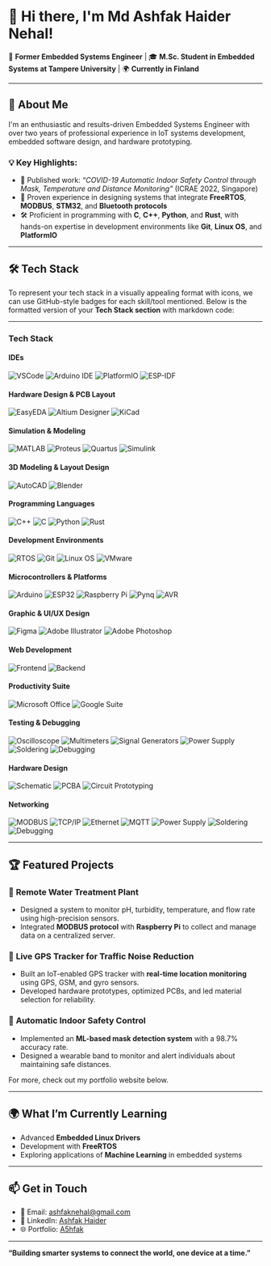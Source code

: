 # 👋 Hi there, I'm Md Ashfak Haider Nehal!  

🚀 **Former Embedded Systems Engineer** | 🎓 **M.Sc. Student in Embedded Systems at Tampere University** | 🌍 **Currently in Finland**  

---

## 🌟 **About Me**  
I'm an enthusiastic and results-driven Embedded Systems Engineer with over two years of professional experience in IoT systems development, embedded software design, and hardware prototyping. 

### 💡 **Key Highlights**:  
- 📜 Published work: *“COVID-19 Automatic Indoor Safety Control through Mask, Temperature and Distance Monitoring”* (ICRAE 2022, Singapore)  
- 🎯 Proven experience in designing systems that integrate **FreeRTOS**, **MODBUS**, **STM32**, and **Bluetooth protocols**  
- 🛠️ Proficient in programming with **C**, **C++**, **Python**, and **Rust**, with hands-on expertise in development environments like **Git**, **Linux OS**, and **PlatformIO**  

---

## 🛠️ **Tech Stack**  
To represent your tech stack in a visually appealing format with icons, we can use GitHub-style badges for each skill/tool mentioned. Below is the formatted version of your **Tech Stack section** with markdown code:

---

### **Tech Stack**

#### **IDEs**  
![VSCode](https://img.shields.io/badge/-VSCode-007ACC?logo=visual-studio-code&logoColor=white) ![Arduino IDE](https://img.shields.io/badge/-Arduino%20IDE-00979D?logo=arduino&logoColor=white) ![PlatformIO](https://img.shields.io/badge/-PlatformIO-EE4C2C?logo=platformio&logoColor=white) ![ESP-IDF](https://img.shields.io/badge/-ESP--IDF-00979D?logo=espressif&logoColor=white)  
#### **Hardware Design & PCB Layout**  
![EasyEDA](https://img.shields.io/badge/-EasyEDA-16A085?logoColor=white) ![Altium Designer](https://img.shields.io/badge/-Altium%20Designer-FF6D00?logoColor=white) ![KiCad](https://img.shields.io/badge/-KiCad-314CB0?logo=kicad&logoColor=white)  
#### **Simulation & Modeling**  
![MATLAB](https://img.shields.io/badge/-MATLAB-0076A8?logo=mathworks&logoColor=white) ![Proteus](https://img.shields.io/badge/-Proteus-8C1C13?logoColor=white) ![Quartus](https://img.shields.io/badge/-Quartus-1572B6?logoColor=white) ![Simulink](https://img.shields.io/badge/-Simulink-0076A8?logo=mathworks&logoColor=white)  
#### **3D Modeling & Layout Design**  
![AutoCAD](https://img.shields.io/badge/-AutoCAD-EE3124?logo=autodesk&logoColor=white) ![Blender](https://img.shields.io/badge/-Blender-F5792A?logo=blender&logoColor=white)  
#### **Programming Languages**  
![C++](https://img.shields.io/badge/-C++-00599C?logo=c%2B%2B&logoColor=white) ![C](https://img.shields.io/badge/-C-A8B9CC?logo=c&logoColor=white) ![Python](https://img.shields.io/badge/-Python-3776AB?logo=python&logoColor=white) ![Rust](https://img.shields.io/badge/-Rust-000000?logo=rust&logoColor=white)  
#### **Development Environments**  
![RTOS](https://img.shields.io/badge/-RTOS-0077C2?logoColor=white) ![Git](https://img.shields.io/badge/-Git-F05032?logo=git&logoColor=white) ![Linux OS](https://img.shields.io/badge/-Linux-FCC624?logo=linux&logoColor=black) ![VMware](https://img.shields.io/badge/-VMware-607078?logo=vmware&logoColor=white)  
#### **Microcontrollers & Platforms**  
![Arduino](https://img.shields.io/badge/-Arduino-00979D?logo=arduino&logoColor=white) ![ESP32](https://img.shields.io/badge/-ESP32-E7352C?logo=espressif&logoColor=white) ![Raspberry Pi](https://img.shields.io/badge/-Raspberry%20Pi-A22846?logo=raspberry-pi&logoColor=white) ![Pynq](https://img.shields.io/badge/-Pynq-5E81AC?logoColor=white) ![AVR](https://img.shields.io/badge/-AVR-8C1932?logoColor=white)  
#### **Graphic & UI/UX Design**  
![Figma](https://img.shields.io/badge/-Figma-F24E1E?logo=figma&logoColor=white) ![Adobe Illustrator](https://img.shields.io/badge/-Adobe%20Illustrator-FF9A00?logo=adobe-illustrator&logoColor=white) ![Adobe Photoshop](https://img.shields.io/badge/-Adobe%20Photoshop-31A8FF?logo=adobe-photoshop&logoColor=white)  
#### **Web Development**  
![Frontend](https://img.shields.io/badge/-Frontend-E34F26?logo=html5&logoColor=white) ![Backend](https://img.shields.io/badge/-Backend-4B8BBE?logo=python&logoColor=white)  
#### **Productivity Suite**  
![Microsoft Office](https://img.shields.io/badge/-Microsoft%20Office-D83B01?logo=microsoft-office&logoColor=white) ![Google Suite](https://img.shields.io/badge/-Google%20Suite-4285F4?logo=google&logoColor=white)  
#### **Testing & Debugging**  
![Oscilloscope](https://img.shields.io/badge/-Oscilloscopes-4CAF50?logoColor=white) ![Multimeters](https://img.shields.io/badge/-Multimeters-FFC107?logoColor=white) ![Signal Generators](https://img.shields.io/badge/-Signal%20Generators-9C27B0?logoColor=white) ![Power Supply](https://img.shields.io/badge/-Power%20Supply-4CAF50?logoColor=white) ![Soldering](https://img.shields.io/badge/-Soldering-FF6F00?logoColor=white) ![Debugging](https://img.shields.io/badge/-Debugging-FF5722?logoColor=white) 
#### **Hardware Design**  
![Schematic](https://img.shields.io/badge/-Schematic-8B0000?logoColor=white) ![PCBA](https://img.shields.io/badge/-PCBA-FF6F00?logoColor=white) ![Circuit Prototyping](https://img.shields.io/badge/-Circuit%20Prototyping-3CB371?logoColor=white) 
#### **Networking**  
![MODBUS](https://img.shields.io/badge/-MODBUS-0055A4?logoColor=white) ![TCP/IP](https://img.shields.io/badge/-TCP%2FIP-6A5ACD?logoColor=white) ![Ethernet](https://img.shields.io/badge/-Ethernet-FF0000?logoColor=white) ![MQTT](https://img.shields.io/badge/-MQTT-660066?logoColor=white) ![Power Supply](https://img.shields.io/badge/-Power%20Supply-4CAF50?logoColor=white) ![Soldering](https://img.shields.io/badge/-Soldering-FF6F00?logoColor=white) ![Debugging](https://img.shields.io/badge/-Debugging-FF5722?logoColor=white)  

---

## 🏆 **Featured Projects**  

### 🚰 **Remote Water Treatment Plant**  
- Designed a system to monitor pH, turbidity, temperature, and flow rate using high-precision sensors.  
- Integrated **MODBUS protocol** with **Raspberry Pi** to collect and manage data on a centralized server.  

### 📡 **Live GPS Tracker for Traffic Noise Reduction**  
- Built an IoT-enabled GPS tracker with **real-time location monitoring** using GPS, GSM, and gyro sensors.  
- Developed hardware prototypes, optimized PCBs, and led material selection for reliability.  

### 🤖 **Automatic Indoor Safety Control**  
- Implemented an **ML-based mask detection system** with a 98.7% accuracy rate.  
- Designed a wearable band to monitor and alert individuals about maintaining safe distances.  

For more, check out my portfolio website below.  

---

## 🌍 **What I’m Currently Learning**  
- Advanced **Embedded Linux Drivers**  
- Development with **FreeRTOS**  
- Exploring applications of **Machine Learning** in embedded systems  

---

## 📫 **Get in Touch**  
- 📧 Email: ashfaknehal@gmail.com 
- 💼 LinkedIn: [Ashfak Haider](https://www.linkedin.com/in/ashfak-haider/)  
- 🌐 Portfolio: [A5hfak](https://a5hfak.github.io/)

---

**“Building smarter systems to connect the world, one device at a time.”**  
